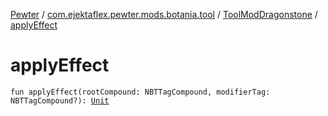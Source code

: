 [Pewter](../../index.md) / [com.ejektaflex.pewter.mods.botania.tool](../index.md) / [ToolModDragonstone](index.md) / [applyEffect](./apply-effect.md)

# applyEffect

`fun applyEffect(rootCompound: NBTTagCompound, modifierTag: NBTTagCompound?): `[`Unit`](https://kotlinlang.org/api/latest/jvm/stdlib/kotlin/-unit/index.html)